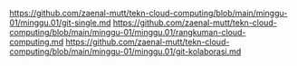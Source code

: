 https://github.com/zaenal-mutt/tekn-cloud-computing/blob/main/minggu-01/minggu.01/git-single.md
https://github.com/zaenal-mutt/tekn-cloud-computing/blob/main/minggu-01/minggu.01/rangkuman-cloud-computing.md
https://github.com/zaenal-mutt/tekn-cloud-computing/blob/main/minggu-01/minggu.01/git-kolaborasi.md
